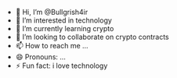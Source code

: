 - 👋 Hi, I’m @Bullgrish4ir
- 👀 I’m interested in technology
- 🌱 I’m currently learning crypto
- 💞️ I’m looking to collaborate on crypto contracts
- 📫 How to reach me ...
- 😄 Pronouns: ...
- ⚡ Fun fact: i love technology

<!---
Bullgrish4ir/Bullgrish4ir is a ✨ special ✨ repository because its `README.md` (this file) appears on your GitHub profile.
You can click the Preview link to take a look at your changes.
--->
